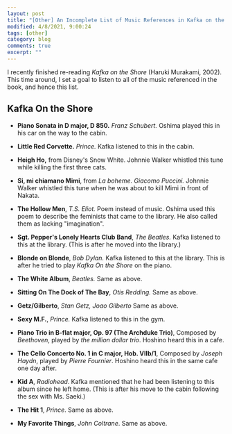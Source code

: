 ```yaml
---
layout: post
title: "[Other] An Incomplete List of Music References in Kafka on the Shore"
modified: 4/8/2021, 9:00:24
tags: [other]
category: blog
comments: true
excerpt: ""
---
```


I recently finished re-reading *Kafka on the Shore* (Haruki Murakami,
2002). This time around, I set a goal to listen to all of the music referenced
in the book, and hence this list.

## Kafka On the Shore
- **Piano Sonata in D major, D 850.** *Franz Schubert.* Oshima played this in
  his car on the way to the cabin.

- **Little Red Corvette.** *Prince.* Kafka listened to this in the cabin.

- **Heigh Ho,** from Disney's Snow White. Johnnie Walker whistled this tune
  while killing the first three cats.

- **Si, mi chiamano Mimi**, from *La boheme. Giacomo Puccini.* Johnnie Walker
  whistled this tune when he was about to kill Mimi in front of Nakata.

- **The Hollow Men**, *T.S. Eliot.* Poem instead of music. Oshima used this
  poem to describe the feminists that came to the library. He also called
  them as lacking "imagination".

- **Sgt. Pepper's Lonely Hearts Club Band**, *The Beatles.* Kafka listened to
  this at the library. (This is after he moved into the library.)

- **Blonde on Blonde**, *Bob Dylan.* Kafka listened to this at the library.
  This is after he tried to play *Kafka On the Shore* on the piano.

- **The White Album**, *Beatles.* Same as above.

- **Sitting On The Dock of The Bay**, *Otis Redding.* Same as above.

- **Getz/Gilberto**, *Stan Getz, Joao Gilberto* Same as above.

- **Sexy M.F.**, *Prince.* Kafka listened to this in the gym.

- **Piano Trio in B-flat major, Op. 97 (The Archduke Trio)**, Composed by
  *Beethoven*, played by *the million dollar trio*. Hoshino heard this in a
  cafe.

- **The Cello Concerto No. 1 in C major, Hob. VIIb/1**, Composed by *Joseph
  Haydn*, played by *Pierre Fournier*. Hoshino heard this in the same cafe one
  day after.

- **Kid A**, *Radiohead*. Kafka mentioned that he had been listening to this
  album since he left home. (This is after his move to the cabin following the
  sex with Ms. Saeki.)

- **The Hit 1**, *Prince*. Same as above.

- **My Favorite Things**, *John Coltrane*. Same as above.
